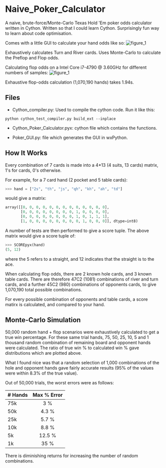 # Naive_Poker_Calculator
A naive, brute-force/Monte-Carlo Texas Hold 'Em poker odds calculator written in Cython. Written so that I could learn Cython. Surprisingly fun way to learn about code optimisation.

Comes with a little GUI to calculate your hand odds like so:
![figure_1](https://cloud.githubusercontent.com/assets/20742138/20352543/85a55392-ac0f-11e6-9c07-3cd1a83cb665.png)

Exhaustively calculates Turn and River cards. Uses Monte-Carlo to calculate the Preflop and Flop odds.

Calculating flop odds on a Intel Core i7-4790 @ 3.60GHz for different numbers of samples:
![figure_1](https://cloud.githubusercontent.com/assets/20742138/20139305/46feda06-a67d-11e6-8da3-dbe7fd2bab85.png)

Exhaustive flop-odds calculation (1,070,190 hands) takes 1.94s.

## **Files**
- Cython_compiler.py: Used to compile the cython code. Run it like this:

```
python cython_test_compiler.py build_ext --inplace
```

- Cython_Poker_Calculator.pyx: cython file which contains the functions.

- Poker_GUI.py: file which generates the GUI in wxPython.

## **How It Works**

Every combination of 7 cards is made into a 4*13 (4 suits, 13 cards) matrix, 1's for cards, 0's otherwise.

For example, for a 7 card hand (2 pocket and 5 table cards):

```python
>>> hand = ["2s", "th", "js", "qh", "kh", "ah", "td"]
```

would give a matrix:

```python
array([[0, 0, 0, 0, 0, 0, 0, 0, 0, 0, 0, 0, 0],
       [0, 0, 0, 0, 0, 0, 0, 0, 1, 0, 0, 0, 0],
       [0, 0, 0, 0, 0, 0, 0, 0, 1, 0, 1, 1, 1],
       [1, 0, 0, 0, 0, 0, 0, 0, 0, 1, 0, 0, 0]], dtype=int8)
```

 A number of tests are then performed to give a score tuple. The above matrix would give a score tuple of:

```python
>>> SCOREpyx(hand)
(5, 12)
```
where the 5 refers to a straight, and 12 indicates that the straight is to the ace.

When calculating flop odds, there are 2 known hole cards, and 3 known table cards.
There are therefore 47C2 (1081) combinations of river and turn cards, and a further 45C2 (980) combinations of opponents cards, to give 1,070,190 total possible combinations.

For every possible combination of opponents and table cards, a score matirx is calculated, and compared to your hand.

## **Monte-Carlo Simulation**
50,000 random hand + flop scenarios were exhaustively calculated to get a true win percentage. For these same trial hands, 75, 50, 25, 10, 5 and 1 thousand random combination of remaining board and opponent hands were calculated. The ratio of true win % to calculated win % gave distributions which are plotted above.

What I found nice was that a random selection of 1,000 combinations of the hole and opponent hands gave fairly accurate results (95% of the values were within 8.3% of the true value). 

Out of 50,000 trials, the worst errors were as follows:

| # Hands      | Max % Error           | 
| ------------- |:-------------:|
| 75k  | 3 % |
| 50k  | 4.3 %|
| 25k  | 5.7 % |
| 10k  | 8.8 % |
| 5k  | 12.5 % |
| 1k  | 35 % |



There is diminishing returns for increasing the number of random combinations.
